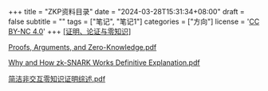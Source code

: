 +++
title = "ZKP资料目录"
date = "2024-03-28T15:31:34+08:00"
draft = false
subtitle = ""
tags = ["笔记", "笔记1"]
categories = ["方向"]
license = '<a rel="license external nofollow noopener noreferrer" href="https://creativecommons.org/licenses/by-nc/4.0/" target="_blank">CC BY-NC 4.0</a>'
+++
[[证明、论证与零知识] ](https://zhuanlan.zhihu.com/p/630841165)

[Proofs, Arguments, and Zero-Knowledge.pdf](https://people.cs.georgetown.edu/jthaler/ProofsArgsAndZK.pdf)

[Why and How zk-SNARK Works Definitive Explanation.pdf](https://arxiv.org/pdf/1906.07221.pdf)

[简洁非交互零知识证明综述.pdf](http://www.jcr.cacrnet.org.cn/CN/10.13868/j.cnki.jcr.000525)

